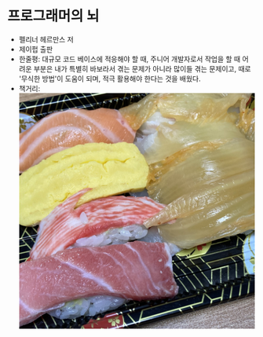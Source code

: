 # 프로그래머의 뇌
- 펠리너 헤르만스 저
- 제이펍 출판
- 한줄평: 대규모 코드 베이스에 적응해야 할 때, 주니어 개발자로서 작업을 할 때 어려운 부분은 내가 특별히 바보라서 겪는 문제가 아니라 많이들 겪는 문제이고, 때로 '무식한 방법'이 도움이 되며, 적극 활용해야 한다는 것을 배웠다.
- 책거리: ![프로그래머의뇌](../_images/책거리/프로그래머의뇌.jpeg)